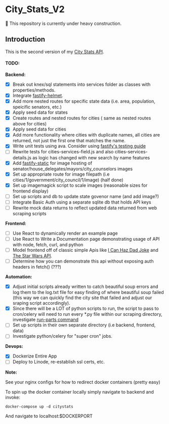 # City_Stats_V2

:construction: This repository is currently under heavy construction.

## Introduction

This is the second version of my [City Stats API](https://citystats.xyz/states/).

#### TODO:

**Backend:**

-   [x] Break out knex/sql statements into services folder as classes with properties/methods.
-   [x] Integrate [fastify-helmet](https://github.com/fastify/fastify-helmet).
-   [x] Add more nested routes for specific state data (i.e. area, population, speicific senators, etc.)
-   [x] Apply seed data for states
-   [x] Create routes and nested routes for cities ( same as nested routes above for cities)
-   [x] Apply seed data for cities
-   [x] Add more functionality where cities with duplicate names, all cities are returned, not just the first one that matches the name.
-   [x] Write unit tests using ava. Consider using [fastify's testing guide](https://fastify.dev/docs/latest/Guides/Testing)
-   [ ] Rewrite tests for cities-services-field.js and also cities-services-details.js as logic has changed with new search by name features
-   [x] Add [fastify-static](https://github.com/fastify/fastify-static) for image hosting of senator/house_delegates/mayors/city_counselors images
-   [x] Set up appropriate route for image filepath (i.e cities/1/government/city_council/1/image) (half done)
-   [x] Set up imagemagick script to scale images (reasonable sizes for frontend display)
-   [ ] Set up scripts and db to update state govenor name (and add image?)
-   [ ] Integrate Basic Auth using a separate sqlite db that holds API keys
-   [ ] Rewrite mock data returns to reflect updated data returned from web scraping scripts

**Frontend:**

-   [ ] Use React to dynamically render an example page
-   [ ] Use React to Write a Documentation page demonstrating usage of API with node, fetch, curl, and python
-   [ ] Model frontend off of classic simple Apis like [I Can Haz Dad Joke](https://icanhazdadjoke.com/) and [The Star Wars API](https://swapi.dev/).
-   [ ] Determine how you can demonstrate this api without exposing auth headers in fetch() (???)

**Automation:**

-   [x] Adjust initial scripts already written to catch beautiful soup errors and log them to the log.txt file for easy finding of where beautiful soup failed (this way we can quickly find the city site that failed and adjust our sraping script accordingly).
-   [x] Since there will be a LOT of python scripts to run, the script to pass to cron/celery will need to run every \*.py file within our scraping directory, investigate [run-parts command](https://unix.stackexchange.com/questions/189118/sanely-run-all-scripts-in-a-directory)
-   [ ] Set up scripts in their own separate directory (i.e backend, frontend, data)
-   [ ] Investigate python/celery for "super cron" jobs.

**Devops:**

-   [x] Dockerize Entire App
-   [ ] Deploy to Linode, re-establish ssl certs, etc.

**Note:**

See your nginx configs for how to redirect docker containers (pretty easy)

To spin up the docker container locally simply navigate to backend and invoke:

```
docker-compose up -d citystats
```

And navigate to localhost:$DOCKERPORT
